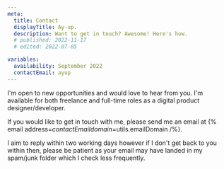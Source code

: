```yaml
---
meta:
  title: Contact
  displayTitle: Ay-up.
  description: Want to get in touch? Awesome! Here's how.
  # published: 2022-11-17
  # edited: 2022-07-05

variables:
  availability: September 2022
  contactEmail: ayup
---
```


I'm open to new opportunities and would love to hear from you. I'm available for both freelance and full-time roles as a digital product designer/developer.

If you would like to get in touch with me, please send me an email at {% email address=$contactEmail domain=$utils.emailDomain /%}.

I aim to reply within two working days however if I don't get back to you within then,
please be patient as your email may have landed in my spam/junk folder which I check less frequently.
